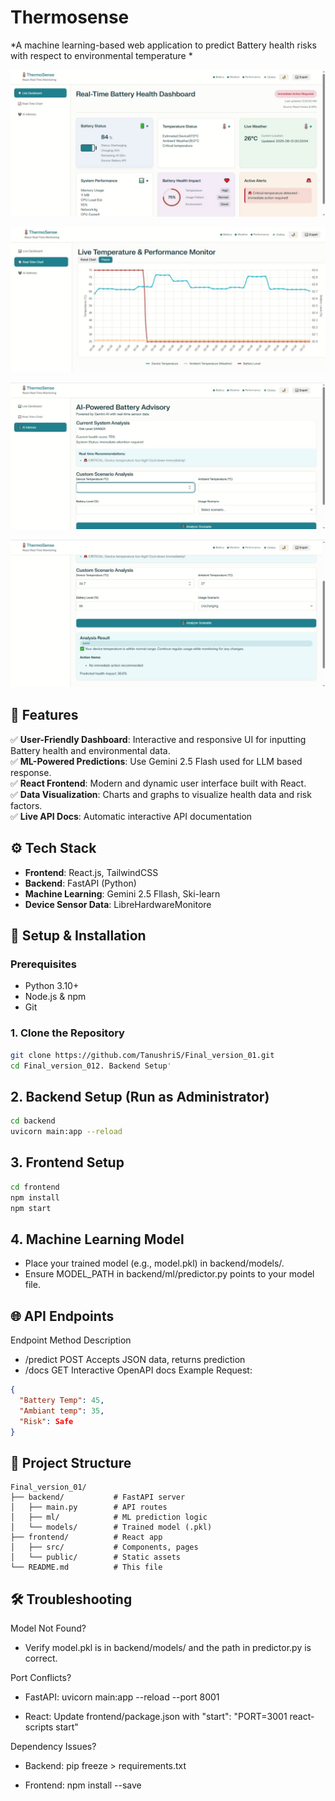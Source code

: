 # Thermosense  
*A machine learning-based web application to predict Battery health risks with respect to environmental temperature *  


![Dashboard](https://github.com/TanushriS/assets/blob/main/Final_version_01/dasboard.jpeg)

![Real Time Chart](https://github.com/TanushriS/assets/blob/main/Final_version_01/real%20time%20chart.jpeg)

![AI Advisory](https://github.com/TanushriS/assets/blob/main/Final_version_01/Ai%20advisory.jpeg)

![Custom Scenario analysis](https://github.com/TanushriS/assets/blob/main/Final_version_01/custom%20analysis.jpeg)

## 📌 Features  
✅ **User-Friendly Dashboard**: Interactive and responsive UI for inputting Battery health and environmental data.  
✅ **ML-Powered Predictions**: Use Gemini 2.5 Flash used for LLM based response.  
✅ **React Frontend**: Modern and dynamic user interface built with React.  
✅ **Data Visualization**: Charts and graphs to visualize health data and risk factors.  
✅ **Live API Docs**: Automatic interactive API documentation 


## ⚙️ Tech Stack  
- **Frontend**: React.js, TailwindCSS  
- **Backend**: FastAPI (Python)  
- **Machine Learning**: Gemini 2.5 Fllash, Ski-learn
- **Device Sensor Data**: LibreHardwareMonitore

## 🚀 Setup & Installation  

### Prerequisites  
- Python 3.10+  
- Node.js & npm  
- Git  

### 1. Clone the Repository  
```bash
git clone https://github.com/TanushriS/Final_version_01.git
cd Final_version_012. Backend Setup'
```

## 2. Backend Setup (Run as Administrator)
```bash
cd backend
uvicorn main:app --reload
```

## 3. Frontend Setup
```bash
cd frontend
npm install
npm start
```

## 4. Machine Learning Model
 - Place your trained model (e.g., model.pkl) in backend/models/.
 - Ensure MODEL_PATH in backend/ml/predictor.py points to your model file.


## 🌐 API Endpoints
Endpoint	Method	Description
 - /predict	POST	Accepts JSON data, returns prediction
 - /docs	GET	Interactive OpenAPI docs
Example Request:

```json
{
  "Battery Temp": 45,
  "Ambiant temp": 35,
  "Risk": Safe
}
```

## 📂 Project Structure
```text
Final_version_01/
├── backend/           # FastAPI server
│   ├── main.py        # API routes
│   ├── ml/            # ML prediction logic
│   └── models/        # Trained model (.pkl)
├── frontend/          # React app
│   ├── src/           # Components, pages
│   └── public/        # Static assets
└── README.md          # This file
```
## 🛠 Troubleshooting
Model Not Found?
 - Verify model.pkl is in backend/models/ and the path in predictor.py is correct.

Port Conflicts?

 - FastAPI: uvicorn main:app --reload --port 8001

 - React: Update frontend/package.json with "start": "PORT=3001 react-scripts start"

Dependency Issues?

 - Backend: pip freeze > requirements.txt

 - Frontend: npm install --save <package-name>
